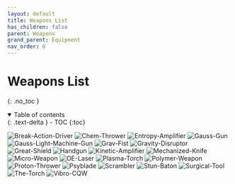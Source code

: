 ```yaml
---
layout: default
title: Weapons List
has_children: false
parent: Weapons
grand_parent: Equipment
nav_order: 0
---
```

# Weapons List
{: .no_toc }

<details open markdown="block">
  <summary>
    Table of contents
  </summary>
  {: .text-delta }
- TOC
{:toc}
</details>

![Break-Action-Driver](Game/Blocks/Break-Action-Driver)
![Chem-Thrower](Game/Blocks/Chem-Thrower)
![Entropy-Amplifier](Game/Blocks/Entropy-Amplifier)
![Gauss-Gun](Game/Blocks/Gauss-Gun)
![Gauss-Light-Machine-Gun](Game/Blocks/Gauss-Light-Machine-Gun)
![Grav-Fist](Game/Blocks/Grav-Fist)
![Gravity-Disruptor](Game/Blocks/Gravity-Disruptor)
![Great-Shield](Game/Blocks/Great-Shield)
![Handgun](Game/Blocks/Handgun)
![Kinetic-Amplifier](Game/Blocks/Kinetic-Amplifier)
![Mechanized-Knife](Game/Blocks/Mechanized-Knife)
![Micro-Weapon](Game/Blocks/Micro-Weapon)
![OE-Laser](Game/Blocks/OE-Laser)
![Plasma-Torch](Game/Blocks/Plasma-Torch)
![Polymer-Weapon](Game/Blocks/Polymer-Weapon)
![Proton-Thrower](Game/Blocks/Proton-Thrower)
![Psyblade](Game/Blocks/Psyblade)
![Scrambler](Game/Blocks/Scrambler)
![Stun-Baton](Game/Blocks/Stun-Baton)
![Surgical-Tool](Game/Blocks/Surgical-Tool)
![The-Torch](Game/Blocks/The-Torch)
![Vibro-CQW](Game/Blocks/Vibro-CQW)